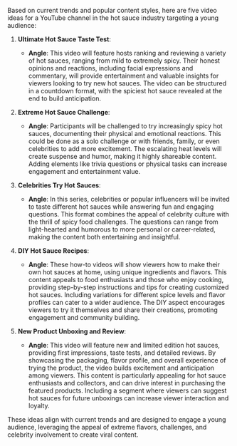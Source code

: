 Based on current trends and popular content styles, here are five video ideas for a YouTube channel in the hot sauce industry targeting a young audience:

1. **Ultimate Hot Sauce Taste Test**:
   - **Angle**: This video will feature hosts ranking and reviewing a variety of hot sauces, ranging from mild to extremely spicy. Their honest opinions and reactions, including facial expressions and commentary, will provide entertainment and valuable insights for viewers looking to try new hot sauces. The video can be structured in a countdown format, with the spiciest hot sauce revealed at the end to build anticipation.

2. **Extreme Hot Sauce Challenge**:
   - **Angle**: Participants will be challenged to try increasingly spicy hot sauces, documenting their physical and emotional reactions. This could be done as a solo challenge or with friends, family, or even celebrities to add more excitement. The escalating heat levels will create suspense and humor, making it highly shareable content. Adding elements like trivia questions or physical tasks can increase engagement and entertainment value.

3. **Celebrities Try Hot Sauces**:
   - **Angle**: In this series, celebrities or popular influencers will be invited to taste different hot sauces while answering fun and engaging questions. This format combines the appeal of celebrity culture with the thrill of spicy food challenges. The questions can range from light-hearted and humorous to more personal or career-related, making the content both entertaining and insightful.

4. **DIY Hot Sauce Recipes**:
   - **Angle**: These how-to videos will show viewers how to make their own hot sauces at home, using unique ingredients and flavors. This content appeals to food enthusiasts and those who enjoy cooking, providing step-by-step instructions and tips for creating customized hot sauces. Including variations for different spice levels and flavor profiles can cater to a wider audience. The DIY aspect encourages viewers to try it themselves and share their creations, promoting engagement and community building.

5. **New Product Unboxing and Review**:
   - **Angle**: This video will feature new and limited edition hot sauces, providing first impressions, taste tests, and detailed reviews. By showcasing the packaging, flavor profile, and overall experience of trying the product, the video builds excitement and anticipation among viewers. This content is particularly appealing for hot sauce enthusiasts and collectors, and can drive interest in purchasing the featured products. Including a segment where viewers can suggest hot sauces for future unboxings can increase viewer interaction and loyalty.

These ideas align with current trends and are designed to engage a young audience, leveraging the appeal of extreme flavors, challenges, and celebrity involvement to create viral content.
